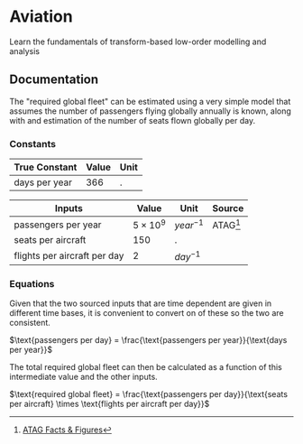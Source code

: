 # Aviation

Learn the fundamentals of transform-based low-order modelling and analysis

## Documentation

The "required global fleet" can be estimated using a very simple model that assumes the number of passengers flying globally annually is known, along with and estimation of the number of seats flown globally per day.

### Constants

| True Constant | Value | Unit |
| ------------- | ----- | ---- |
| days per year | $366$ | .    |

| Inputs                       | Value           | Unit        | Source   |
| ---------------------------- | --------------- | ----------- | -------- |
| passengers per year          | $5 \times 10^9$ | $year^{-1}$ | ATAG[^1] |
| seats per aircraft           | $150$           | .           |          |
| flights per aircraft per day | $2$             | $day^{-1}$  |          |

### Equations

Given that the two sourced inputs that are time dependent are given in different time bases, it is convenient to convert on of these so the two are consistent.

$\text{passengers per day} = \frac{\text{passengers per year}}{\text{days per year}}$

The total required global fleet can then be calculated as a function of this intermediate value and the other inputs.

$\text{required global fleet} = \frac{\text{passengers per day}}{\text{seats per aircraft} \times \text{flights per aircraft per day}}$

[^1]: [ATAG Facts & Figures](https://atag.org/facts-figures)
